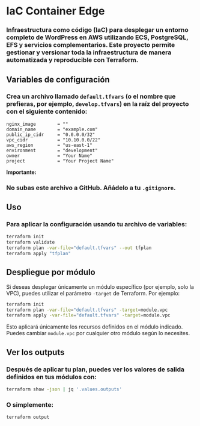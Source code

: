 # IaC Container Edge

### Infraestructura como código (IaC) para desplegar un entorno completo de WordPress en AWS utilizando ECS, PostgreSQL, EFS y servicios complementarios. Este proyecto permite gestionar y versionar toda la infraestructura de manera automatizada y reproducible con Terraform.

## Variables de configuración

### Crea un archivo llamado `default.tfvars` (o el nombre que prefieras, por ejemplo, `develop.tfvars`) en la raíz del proyecto con el siguiente contenido:

```hcl
nginx_image        = ""
domain_name        = "example.com"
public_ip_cidr     = "0.0.0.0/32"
vpc_cidr           = "10.10.0.0/22"
aws_region         = "us-east-1"
environment        = "development"
owner              = "Your Name"
project            = "Your Project Name"
```

**Importante:**

### No subas este archivo a GitHub. Añádelo a tu `.gitignore`.

## Uso

### Para aplicar la configuración usando tu archivo de variables:

```sh
terraform init
terraform validate
terraform plan -var-file="default.tfvars" --out tfplan
terraform apply "tfplan"
```

## Despliegue por módulo

Si deseas desplegar únicamente un módulo específico (por ejemplo, solo la VPC), puedes utilizar el parámetro `-target` de Terraform. Por ejemplo:

```sh
terraform init
terraform plan -var-file="default.tfvars" -target=module.vpc
terraform apply -var-file="default.tfvars" -target=module.vpc
```

Esto aplicará únicamente los recursos definidos en el módulo indicado. Puedes cambiar `module.vpc` por cualquier otro módulo según lo necesites.


## Ver los outputs

### Después de aplicar tu plan, puedes ver los valores de salida definidos en tus módulos con:

```sh
terraform show -json | jq '.values.outputs'
```

### O simplemente:

```sh
terraform output
```
